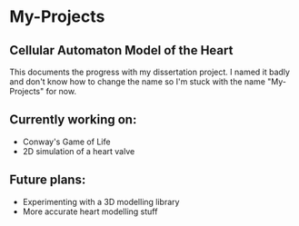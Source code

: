 # My-Projects #
## Cellular Automaton Model of the Heart ##

This documents the progress with my dissertation project. I named it badly and don't know how to change the name so I'm stuck with the name "My-Projects" for now. 

## Currently working on: ##
- Conway's Game of Life
- 2D simulation of a heart valve


## Future plans: ##
- Experimenting with a 3D modelling library
- More accurate heart modelling stuff
